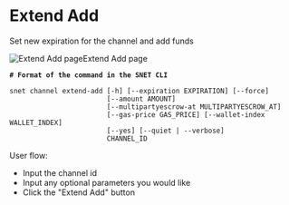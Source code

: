 # Extend Add

Set new expiration for the channel and add funds

![Extend Add page](/assets/images/products/AIMarketplace/TUI/ChannelExtendAddPage.webp)Extend Add page

<pre class="language-bash"><code class="lang-bash"><strong># Format of the command in the SNET CLI
</strong>
snet channel extend-add [-h] [--expiration EXPIRATION] [--force]
                        [--amount AMOUNT]
                        [--multipartyescrow-at MULTIPARTYESCROW_AT]
                        [--gas-price GAS_PRICE] [--wallet-index WALLET_INDEX]
                        [--yes] [--quiet | --verbose]
                        CHANNEL_ID
</code></pre>

User flow:

* Input the channel id
* Input any optional parameters you would like
* Click the "Extend Add" button
